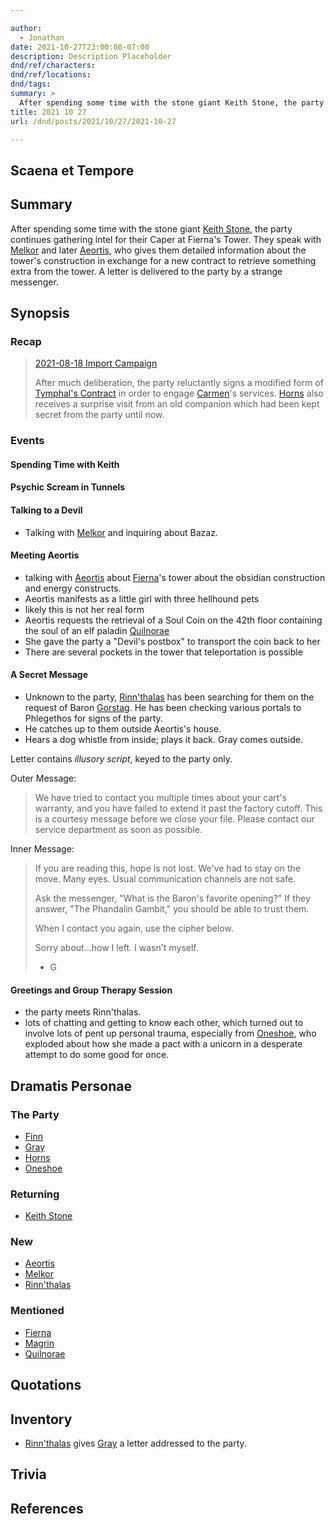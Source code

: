 ```yaml
---

author:
  - Jonathan
date: 2021-10-27T23:00:00-07:00
description: Description Placeholder
dnd/ref/characters:
dnd/ref/locations:
dnd/tags:
summary: >
  After spending some time with the stone giant Keith Stone, the party continues gathering intel for their Caper at Fierna's Tower. They speak with Melkor and later Aeortis, who gives them detailed information about the tower's construction in exchange for a new contract to retrieve something extra from the tower. A letter is delivered to the party by a strange messenger.
title: 2021 10 27
url: /dnd/posts/2021/10/27/2021-10-27

---
```


## Scaena et Tempore

## Summary

After spending some time with the stone giant [Keith Stone](/dnd/npcs/keith-stone), the party continues gathering intel for their Caper at Fierna's Tower. They speak with [Melkor](/dnd/npcs/melkor) and later [Aeortis](/dnd/npcs/aeortis), who gives them detailed information about the tower's construction in exchange for a new contract to retrieve something extra from the tower. A letter is delivered to the party by a strange messenger.

## Synopsis

### Recap

> [2021-08-18 Import Campaign](/dnd/posts/2021-08-18)
>
> After much deliberation, the party reluctantly signs a modified form of [Tymphal's Contract](/dnd/notes/tymphals-contract) in order to engage [Carmen](/dnd/npcs/carmen)'s services. [Horns](/dnd/characters/horns) also receives a surprise visit from an old companion which had been kept secret from the party until now.

### Events

#### Spending Time with Keith

#### Psychic Scream in Tunnels

#### Talking to a Devil

- Talking with [Melkor](/dnd/npcs/melkor) and inquiring about Bazaz.

#### Meeting Aeortis

- talking with [Aeortis](/dnd/npcs/aeortis) about [Fierna](/dnd/npcs/fierna)'s tower about the obsidian construction and energy constructs.
- Aeortis manifests as a little girl with three hellhound pets
- likely this is not her real form
- Aeortis requests the retrieval of a Soul Coin on the 42th floor containing the soul of an elf paladin [Quilnorae](/dnd/npcs/quilnorae)
- She gave the party a "Devil's postbox" to transport the coin back to her
- There are several pockets in the tower that teleportation is possible

#### A Secret Message

- Unknown to the party, [Rinn'thalas](/dnd/characters/rinnthalas-liadon) has been searching for them on the request of Baron [Gorstag](/dnd/characters/gorstag). He has been checking various portals to Phlegethos for signs of the party.
- He catches up to them outside Aeortis's house.
- Hears a dog whistle from inside; plays it back. Gray comes outside.

Letter contains _illusory script_, keyed to the party only.

Outer Message:

> We have tried to contact you multiple times about your cart's warranty, and you have failed to extend it past the factory cutoff. This is a courtesy message before we close your file. Please contact our service department as soon as possible.

Inner Message:

> If you are reading this, hope is not lost. We've had to stay on the move. Many eyes. Usual communication channels are not safe.
>
> Ask the messenger, "What is the Baron's favorite opening?" If they answer, "The Phandalin Gambit," you should be able to trust them.
>
> When I contact you again, use the cipher below.
>
> Sorry about...how I left. I wasn't myself.
>
> - G

#### Greetings and Group Therapy Session

- the party meets Rinn'thalas.
- lots of chatting and getting to know each other, which turned out to involve lots of pent up personal trauma, especially from [Oneshoe](/dnd/characters/oneshoe), who exploded about how she made a pact with a unicorn in a desperate attempt to do some good for once.

## Dramatis Personae

### The Party

- [Finn](/dnd/characters/finn)
- [Gray](/dnd/characters/haeltin-var-astora)
- [Horns](/dnd/characters/horns)
- [Oneshoe](/dnd/characters/oneshoe)

### Returning

- [Keith Stone](/dnd/npcs/keith-stone)

### New

- [Aeortis](/dnd/npcs/aeortis)
- [Melkor](/dnd/npcs/melkor)
- [Rinn'thalas](/dnd/characters/rinnthalas-liadon)

### Mentioned

- [Fierna](/dnd/npcs/fierna)
- [Magrin](/dnd/npcs/magrin)
- [Quilnorae](/dnd/npcs/quilnorae)

## Quotations

## Inventory

- [Rinn'thalas](/dnd/characters/rinnthalas-liadon) gives [Gray](/dnd/characters/haeltin-var-astora) a letter addressed to the party.

## Trivia

## References

